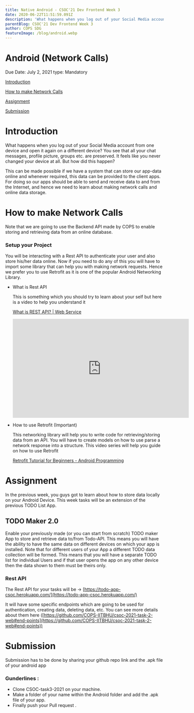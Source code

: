 ```yaml
---
title: Native Android - CSOC'21 Dev Frontend Week 3
date: 2020-06-22T11:51:59.091Z
description: 'What happens when you log out of your Social Media account from one device and open it again on a different device? You see that all your chat messages, profile picture, groups etc. are preserved. It feels like you never changed your device at all. But how did this happen?'
parentBlog: CSOC'21 Dev Frontend Week 3
author: COPS SDG
featureImage: /blog/android.webp
---
```


# Android (Network Calls)

Due Date: July 2, 2021
type: Mandatory

[Introduction]()

[How to make Network Calls]()

[Assignment]()

[Submission]()

# Introduction

What happens when you log out of your Social Media account from one device and open it again on a different device? You see that all your chat messages, profile picture, groups etc. are preserved. It feels like you never changed your device at all. But how did this happen?

This can be made possible if we have a system that can store our app-data online and whenever required, this data can be provided to the client apps. For doing so our apps should be able to send and receive data to and from the Internet, and hence we need to learn about making network calls and online data storage.

# How to make Network Calls

Note that we are going to use the Backend API made by COPS to enable storing and retrieving data from an online database.

### Setup your Project

You will be interacting with a Rest API to authenticate your user and also store his/her data online. Now if you need to do any of this you will have to import some library that can help you with making network requests. Hence we prefer you to use Retrofit as it is one of the popular Android Networking Library.

- What is Rest API

  This is something which you should try to learn about your self but here is a video to help you understand it

  [What is REST API? | Web Service](https://www.youtube.com/watch?v=)
  <div class="container">
    <iframe class="responsive-iframe" width="560" height="315" src="https://www.youtube-nocookie.com/embed/qVTAB8Z2VmA" frameborder="0" allow="accelerometer; autoplay; encrypted-media; gyroscope; picture-in-picture" allowfullscreen></iframe>
  </div>

- How to use Retrofit (Important)

  This networking library will help you to write code for retrieving/storing data from an API. You will have to create models on how to use parse a network response into a structure. This video series will help you guide on how to use Retrofit

  [Retrofit Tutorial for Beginners - Android Programming](https://www.youtube.com/playlist?list=PLrnPJCHvNZuCbuD3xpfKzQWOj3AXybSaM)

# Assignment

In the previous week, you guys got to learn about how to store data locally on your Android Device. This week tasks will be an extension of the previous TODO List App.

## T**ODO Maker 2.0**

Enable your previously made (or you can start from scratch) TODO maker App to store and retrieve data to/from Todo-API. This means you will have the ability to have the same data on different devices on which your app is installed. Note that for different users of your App a different TODO data collection will be formed. This means that you will have a separate TODO list for individual Users and if that user opens the app on any other device then the data shown to them must be theirs only.

### Rest API

The Rest API for your tasks will be → [https://todo-app-csoc.herokuapp.com/](https://todo-app-csoc.herokuapp.com/)

It will have some specific endpoints which are going to be used for authentication, creating data, deleting data, etc. You can see more details about them here ([https://github.com/COPS-IITBHU/csoc-2021-task-2-web#end-points](https://github.com/COPS-IITBHU/csoc-2021-task-2-web#end-points))

# **Submission**

Submission has to be done by sharing your github repo link and the .apk file of your android app

### **Gunderlines :**

- Clone CSOC-task3-2021 on your machine.
- Make a folder of your name within the Android folder and add the .apk file of your app.
- Finally push your Pull request .
